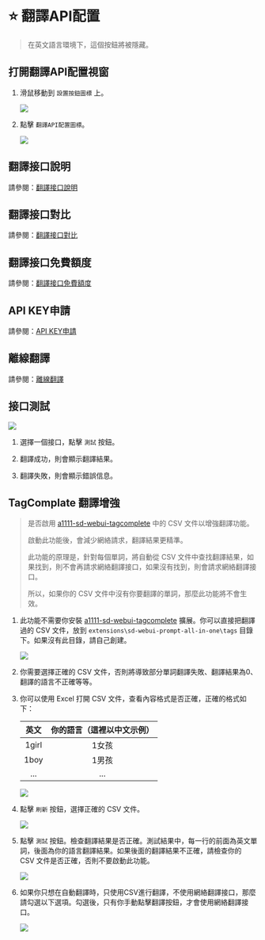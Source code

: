# :star: 翻譯API配置

> 在英文語言環境下，這個按鈕將被隱藏。

## 打開翻譯API配置視窗

1. 滑鼠移動到 `設置按鈕圖標` 上。

    ![](../assets/images/TranslationApiConfiguration/api_btn.png)

2. 點擊 `翻譯API配置圖標`。

    ![](../assets/images/TranslationApiConfiguration/api.png)

## 翻譯接口說明

請參閱：[翻譯接口說明](/zh-TW/TranslationAPIDescription.md)

## 翻譯接口對比

請參閱：[翻譯接口對比](/zh-TW/TranslationAPIDescription.md#翻譯接口對比)

## 翻譯接口免費額度

請參閱：[翻譯接口免費額度](/zh-TW/TranslationAPIDescription.md#所有翻譯接口)

## API KEY申請

請參閱：[API KEY申請](/zh-TW/TranslationAPIDescription.md#所有翻譯接口)

## 離線翻譯

請參閱：[離線翻譯](/zh-TW/OfflineTranslation.md)

## 接口測試

![](../assets/images/TranslationApiConfiguration/test.png)

1. 選擇一個接口，點擊 `測試` 按鈕。

2. 翻譯成功，則會顯示翻譯結果。

3. 翻譯失敗，則會顯示錯誤信息。

## TagComplate 翻譯增強

> 是否啟用 [a1111-sd-webui-tagcomplete](https://github.com/DominikDoom/a1111-sd-webui-tagcomplete) 中的 CSV 文件以增強翻譯功能。
>
> 啟動此功能後，會減少網絡請求，翻譯結果更精準。
>
> 此功能的原理是，針對每個單詞，將自動從 CSV 文件中查找翻譯結果，如果找到，則不會再請求網絡翻譯接口，如果沒有找到，則會請求網絡翻譯接口。
>
> 所以，如果你的 CSV 文件中沒有你要翻譯的單詞，那麼此功能將不會生效。

1. 此功能不需要你安裝 [a1111-sd-webui-tagcomplete](https://github.com/DominikDoom/a1111-sd-webui-tagcomplete) 擴展。你可以直接把翻譯過的 CSV 文件，放到 `extensions\sd-webui-prompt-all-in-one\tags` 目錄下。如果沒有此目錄，請自己創建。

    ![](../assets/images/TranslationApiConfiguration/tags_dir.png)

2. 你需要選擇正確的 CSV 文件，否則將導致部分單詞翻譯失敗、翻譯結果為0、翻譯的語言不正確等等。

3. 你可以使用 Excel 打開 CSV 文件，查看內容格式是否正確，正確的格式如下：

    | 英文 | 你的語言（這裡以中文示例） |
    | :---: | :---: |
    | 1girl | 1女孩 |
    | 1boy | 1男孩 |
    | ... | ... |

    ![](../assets/images/TranslationApiConfiguration/csv.png)

4. 點擊 `刷新` 按鈕，選擇正確的 CSV 文件。

    ![](../assets/images/TranslationApiConfiguration/select_csv.png)

5. 點擊 `測試` 按鈕。檢查翻譯結果是否正確。測試結果中，每一行的前面為英文單詞，後面為你的語言翻譯結果。如果後面的翻譯結果不正確，請檢查你的 CSV 文件是否正確，否則不要啟動此功能。

    ![](../assets/images/TranslationApiConfiguration/csv_test.png)

6. 如果你只想在自動翻譯時，只使用CSV進行翻譯，不使用網絡翻譯接口，那麼請勾選以下選項。勾選後，只有你手動點擊翻譯按鈕，才會使用網絡翻譯接口。

    ![](../assets/images/TranslationApiConfiguration/csv_only.png)